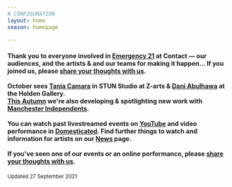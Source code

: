 ```yaml
---
# CONFIGURATION
layout: home
season: homepage

---
```

#### Thank you to everyone involved in [Emergency 21](/current/2021-emergency) at Contact — our audiences, and the artists & and our teams for making it happen… If you joined us, please <a href="http://bit.ly/warnmcrfeedback" target="_blank">share your thoughts with us</a>.<br><br>October sees [Tania Camara](/current/2021/oreo) in STUN Studio at Z-arts & [Dani Abulhawa](/current/2021/abulhawa) at the Holden Gallery.<br>[This Autumn](/current/2021) we're also developing & spotlighting new work with <a href="http://manchesterindependents.co.uk" target="_blank">Manchester Independents</a>.<br><br>You can watch past livestreamed events on <a href="http://bit.ly/YTwarnmcr" target="_blank">YouTube</a> and video performance in <a href="http://domesticatedonline.org" target="_blank">Domesticated</a>. Find further things to watch and information for artists on our [News](/news) page.<br><br>If you've seen one of our events or an online performance, please <a href="http://bit.ly/warnmcrfeedback" target="_blank">share your thoughts with us</a>.       
<small>Updated 27 September 2021</small>
